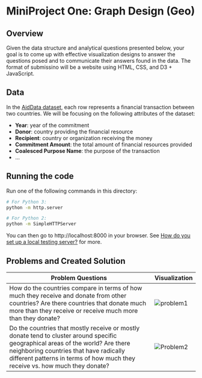 # MiniProject One: Graph Design (Geo)

## Overview
Given the data structure and analytical questions presented below, your goal is to come up with effective visualization designs to answer the questions posed and to communicate their answers found in the data. The format of submissino will be a website using HTML, CSS, and D3 + JavaScript. 


## Data
In the [AidData dataset](https://www.aiddata.org/data/aiddata-core-research-release-level-1-3-1), each row represents a financial transaction between two countries. We will be focusing on the following attributes of the dataset:

* **Year**: year of the commitment
* **Donor**: country providing the financial resource
* **Recipient**: country or organization receiving the money
* **Commitment Amount**: the total amount of financial resources provided
* **Coalesced Purpose Name**: the purpose of the transaction
* ...

## Running the code

Run one of the following commands in this directory:

```bash
# For Python 3:
python -m http.server

# For Python 2:
python -m SimpleHTTPServer
```

You can then go to http://localhost:8000 in your browser. See [How do you set up a local testing server?](https://developer.mozilla.org/en-US/docs/Learn/Common_questions/set_up_a_local_testing_server) for more.

## Problems and Created Solution
Problem Questions | Visualization
------------ | -------------
How do the countries compare in terms of how much they receive and donate from other countries? Are there countries that donate much more than they receive or receive much more than they donate? | ![problem1](https://github.com/CarolineNB/InformationVisualization/blob/master/Mini%20Projects/Infovis%20MiniProject%201/demo/Capture.PNG)
Do the countries that mostly receive or mostly donate tend to cluster around specific geographical areas of the world? Are there neighboring countries that have radically different patterns in terms of how much they receive vs. how much they donate? | ![Problem2](https://github.com/CarolineNB/InformationVisualization/blob/master/Mini%20Projects/Infovis%20MiniProject%201/demo/Capture2.PNG)
